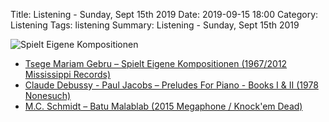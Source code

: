 Title: Listening - Sunday, Sept 15th 2019 
Date: 2019-09-15 18:00
Category: Listening
Tags: listening
Summary: Listening - Sunday, Sept 15th 2019


![Spielt Eigene Kompositionen](/images/tsege.jpg)

- [Tsege Mariam Gebru – Spielt Eigene Kompositionen (1967/2012 Mississippi Records)](https://www.discogs.com/Tsege-Mariam-Gebru-Spielt-Eigene-Kompositionen/master/975060)
- [Claude Debussy - Paul Jacobs – Preludes For Piano - Books I & II (1978 Nonesuch)](https://www.discogs.com/Claude-Debussy-Paul-Jacobs-Preludes-For-Piano-Books-I-II/master/475925)
- [M.C. Schmidt – Batu Malablab (2015 Megaphone / Knock'em Dead)](https://www.discogs.com/MC-Schmidt-Batu-Malablab/master/839776)

